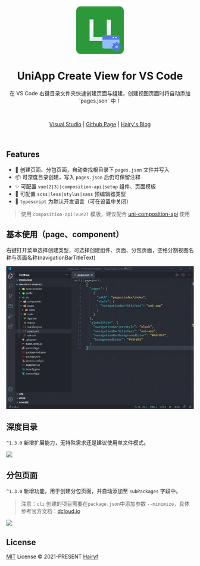 <br>

<p align="center">
<img src="./public/logo.png" style="width:128px;" height="128" /></p>


<h1 align="center">UniApp Create View for VS Code</h1>

<p align="center">
在 VS Code 右键目录文件夹快速创建页面与组建，创建视图页面时将自动添加 `pages.json` 中！
</p>

<br>
<p align="center">
<a href="https://github.com/TuiMao233/uni-composition-api">Visual Studio</a> |
<a href="https://github.com/uni-helper/uni-create-view">Github Page</a> |
<a href="https://www.hairy.blog/">Hairy's Blog</a>
</p>

<br>

## Features

- 📁 创建页面、分包页面，自动查找根目录下 `pages.json` 文件并写入
- 📦 可深度目录创建，写入 `pages.json` 后仍可保留注释
- ✨ 可配置 `vue(2|3)|composition-api|setup` 组件、页面模板
- 👕 可配置 `scss|less|stylus|sass` 预编辑器类型
- 🦾 `typescript` 为默认开发语言（可在设置中关闭）

<!-- 与是否开启 `typescript` 模板，以及是否为单文件模式 -->

> 使用 `composition-api(vue2)` 模版，建议配合 [uni-composition-api](https://github.com/TuiMao233/uni-composition-api) 使用

## 基本使用（page、component）

右键打开菜单选择创建类型，可选择创建组件、页面、分包页面，空格分割视图名称与页面名称(navigationBarTitleText)

![](./public/basic.gif)

## 深度目录

`^1.3.0` 新增扩展能力，无特殊需求还是建议使用单文件模式。

![](https://qie-online-sale-qiniu.wsandos.com/exts.gif)

## 分包页面

`^1.3.0` 新增功能，用于创建分包页面，并自动添加至 `subPackages` 字段中。

> 注意：`cli` 创建的项目需要在`package.json`中添加参数 `--minimize`，具体参考官方文档：[dcloud.io](https://uniapp.dcloud.io/collocation/pages?id=subpackages)

![](https://qie-online-sale-qiniu.wsandos.com/1dddw1334.gif)

## License

[MIT](./LICENSE) License &copy; 2021-PRESENT [Hairyf](https://github.com/hairyf)